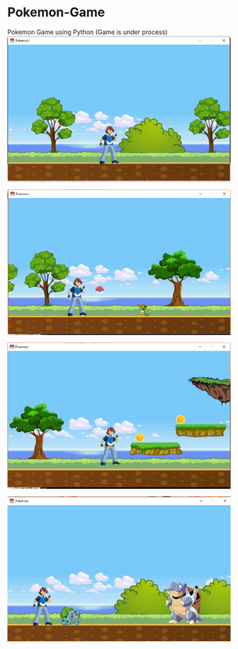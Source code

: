 # Pokemon-Game
Pokemon Game using Python
(Game is under process)
![Preview Not Available](preview1.png)

![Preview Not Available](preview2.png)

![Preview Not Available](preview3.png)

![Preview Not Available](preview4.png)
